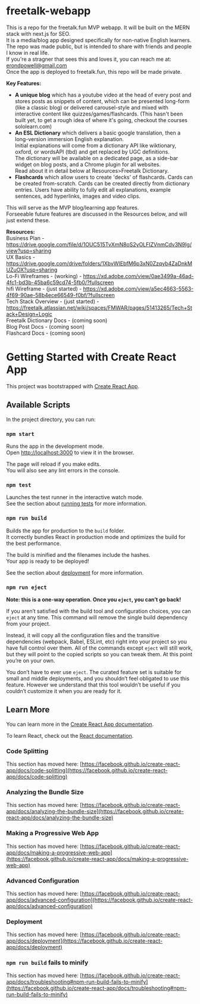 # freetalk-webapp

This is a repo for the freetalk.fun MVP webapp. It will be built on the MERN stack with next.js for SEO.
<br>It is a media/blog app designed specifically for non-native English learners.
<br>The repo was made public, but is intended to share with friends and people I know in real life.
<br>If you're a stragner that sees this and loves it, you can reach me at: erondpowell@gmail.com
<br>Once the app is deployed to freetalk.fun, this repo will be made private.

**Key Features:**
 - **A unique blog** which has a youtube video at the head of every post and stores posts as snippets of content, which can be presented long-form (like a classic blog) or  delivered carousel-style and mixed with interactive content like quizzes/games/flashcards. (This hasn't been built yet, to get a rough idea of where it's going, checkout the courses sololearn.com)
 - **An ESL Dictionary** which delivers a basic google translation, then a long-version immersion English explanation. 
     <br>Initial explanations will come from a dictionary API like wiktionary, oxford, or wordsAPI (tbd) and get replaced by UGC definitions.
     <br>The dictionary will be available on a dedicated page, as a side-bar widget on blog posts, and a Chrome plugin for all websites.
     <br>Read about it in detail below at Resources>Freetalk Dictionary.
 - **Flashcards** which allow users to create 'decks' of flashcards.
     Cards can be created from-scratch.
     Cards can be created directly from dictionary entries.
     Users have ability to fully edit all explanations, example sentences, add hyperlinks, images and video clips.
     
This will serve as the MVP blog/learning app features.
<br>Forseeable future features are discussed in the Resources below, and will just extend these.

**Resources:**
<br>Business Plan - https://drive.google.com/file/d/1OUC515TvXmN8oS2yOLFlZVnmCdv3N9Ig/view?usp=sharing
<br>UX Basics - https://drive.google.com/drive/folders/1XbvWIEbfM6p3xN0Zzqyb4ZaDnkMUZuOX?usp=sharing
<br>Lo-Fi Wireframes - (working) - https://xd.adobe.com/view/0ae3499a-46ad-4fc1-bd3b-45ba6c59cd74-5fb0/?fullscreen
<br>hifi Wireframe  -  (just started) - https://xd.adobe.com/view/a5ec4663-5563-4f69-90ae-58b4ece66549-f0bf/?fullscreen
<br>Tech Stack Overview - (just started) - https://freetalk.atlassian.net/wiki/spaces/FMWAR/pages/51413265/Tech+Stack+Design+Logic
<br>Freetalk Dictionary Docs - (coming soon) 
<br>Blog Post Docs - (coming soon) 
<br>Flashcard Docs - (coming soon) 



# Getting Started with Create React App

This project was bootstrapped with [Create React App](https://github.com/facebook/create-react-app).

## Available Scripts

In the project directory, you can run:

### `npm start`

Runs the app in the development mode.\
Open [http://localhost:3000](http://localhost:3000) to view it in the browser.

The page will reload if you make edits.\
You will also see any lint errors in the console.

### `npm test`

Launches the test runner in the interactive watch mode.\
See the section about [running tests](https://facebook.github.io/create-react-app/docs/running-tests) for more information.

### `npm run build`

Builds the app for production to the `build` folder.\
It correctly bundles React in production mode and optimizes the build for the best performance.

The build is minified and the filenames include the hashes.\
Your app is ready to be deployed!

See the section about [deployment](https://facebook.github.io/create-react-app/docs/deployment) for more information.

### `npm run eject`

**Note: this is a one-way operation. Once you `eject`, you can’t go back!**

If you aren’t satisfied with the build tool and configuration choices, you can `eject` at any time. This command will remove the single build dependency from your project.

Instead, it will copy all the configuration files and the transitive dependencies (webpack, Babel, ESLint, etc) right into your project so you have full control over them. All of the commands except `eject` will still work, but they will point to the copied scripts so you can tweak them. At this point you’re on your own.

You don’t have to ever use `eject`. The curated feature set is suitable for small and middle deployments, and you shouldn’t feel obligated to use this feature. However we understand that this tool wouldn’t be useful if you couldn’t customize it when you are ready for it.

## Learn More

You can learn more in the [Create React App documentation](https://facebook.github.io/create-react-app/docs/getting-started).

To learn React, check out the [React documentation](https://reactjs.org/).

### Code Splitting

This section has moved here: [https://facebook.github.io/create-react-app/docs/code-splitting](https://facebook.github.io/create-react-app/docs/code-splitting)

### Analyzing the Bundle Size

This section has moved here: [https://facebook.github.io/create-react-app/docs/analyzing-the-bundle-size](https://facebook.github.io/create-react-app/docs/analyzing-the-bundle-size)

### Making a Progressive Web App

This section has moved here: [https://facebook.github.io/create-react-app/docs/making-a-progressive-web-app](https://facebook.github.io/create-react-app/docs/making-a-progressive-web-app)

### Advanced Configuration

This section has moved here: [https://facebook.github.io/create-react-app/docs/advanced-configuration](https://facebook.github.io/create-react-app/docs/advanced-configuration)

### Deployment

This section has moved here: [https://facebook.github.io/create-react-app/docs/deployment](https://facebook.github.io/create-react-app/docs/deployment)

### `npm run build` fails to minify

This section has moved here: [https://facebook.github.io/create-react-app/docs/troubleshooting#npm-run-build-fails-to-minify](https://facebook.github.io/create-react-app/docs/troubleshooting#npm-run-build-fails-to-minify)
